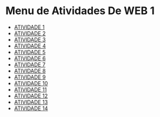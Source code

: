 # Menu de Atividades De WEB 1

- [ATIVIDADE 1 ]( https://thaystavaress.github.io/atividade01/)
- [ATIVIDADE 2 ](https://thaystavaress.github.io/Atividade-02-Web1/)
- [ATIVIDADE 3 ](  https://thaystavaress.github.io/Atividade-03/)
- [ATIVIDADE 4 ](https://thaystavaress.github.io/Atividade-04/)
- [ATIVIDADE 5 ](https://thaystavaress.github.io/Atividade-05/)
- [ATIVIDADE 6 ](https://thaystavaress.github.io/Atividade-06/)
- [ATIVIDADE 7 ](https://thaystavaress.github.io/Atividade-07/)
- [ATIVIDADE 8 ](https://thaystavaress.github.io/Atividade-08/)
- [ATIVIDADE 9 ](https://thaystavaress.github.io/Atividade-09/)
- [ATIVIDADE 10 ](https://thaystavaress.github.io/Atividade-10/)
- [ATIVIDADE 11 ]()
- [ATIVIDADE 12 ]()
- [ATIVIDADE 13 ]()
- [ATIVIDADE 14 ]()
